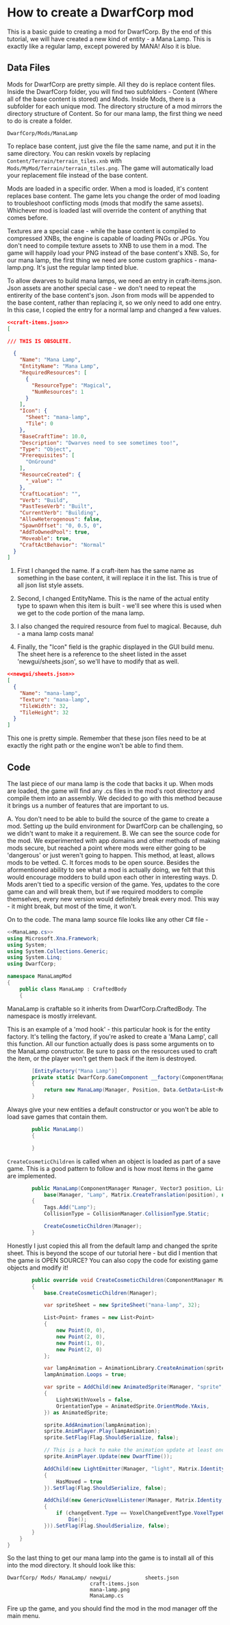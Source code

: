 ﻿
# How to create a DwarfCorp mod

This is a basic guide to creating a mod for DwarfCorp. By the end of this tutorial, we will have created a new kind of entity - a Mana Lamp. This is exactly like a regular lamp, except powered by MANA! Also it is blue.

## Data Files
Mods for DwarfCorp are pretty simple. All they do is replace content files. Inside the DwarfCorp folder, you will find two subfolders - Content (Where all of the base content is stored) and Mods. Inside Mods, there is a subfolder for each unique mod. The directory structure of a mod mirrors the directory structure of Content. So for our mana lamp, the first thing we need to do is create a folder.

`DwarfCorp/Mods/ManaLamp`

To replace base content, just give the file the same name, and put it in the same directory. You can reskin voxels by replacing `Content/Terrain/terrain_tiles.xnb` with `Mods/MyMod/Terrain/terrain_tiles.png`. The game will automatically load your replacement file instead of the base content.

Mods are loaded in a specific order. When a mod is loaded, it's content replaces base content. The game lets you change the order of mod loading to troubleshoot conflicting mods (mods that modify the same assets). Whichever mod is loaded last will override the content of anything that comes before.

Textures are a special case - while the base content is compiled to compressed XNBs, the engine is capable of loading PNGs or JPGs. You don't need to compile texture assets to XNB to use them in a mod. The game will happily load your PNG instead of the base content's XNB. So, for our mana lamp, the first thing we need are some custom graphics - mana-lamp.png. It's just the regular lamp tinted blue.

To allow dwarves to build mana lamps, we need an entry in craft-items.json. Json assets are another special case - we don't need to repeat the entirerity of the base content's json. Json from mods will be appended to the base content, rather than replacing it, so we only need to add one entry. In this case, I copied the entry for a normal lamp and changed a few values.

```json
<<craft-items.json>>
[

/// THIS IS OBSOLETE.

  {
    "Name": "Mana Lamp",
    "EntityName": "Mana Lamp",
    "RequiredResources": [
      {
        "ResourceType": "Magical",
        "NumResources": 1
      }
    ],
    "Icon": {
      "Sheet": "mana-lamp",
      "Tile": 0
    },
    "BaseCraftTime": 10.0,
    "Description": "Dwarves need to see sometimes too!",
    "Type": "Object",
    "Prerequisites": [
      "OnGround"
    ],
    "ResourceCreated": {
      "_value": ""
    },
    "CraftLocation": "",
    "Verb": "Build",
    "PastTeseVerb": "Built",
    "CurrentVerb": "Building",
    "AllowHeterogenous": false,
    "SpawnOffset": "0, 0.5, 0",
    "AddToOwnedPool": true,
    "Moveable": true,
    "CraftActBehavior": "Normal"
  }
]
```

1. First I changed the name. If a craft-item has the same name as something in the base content, it will replace it in the list. This is true of all json list style assets.

2. Second, I changed EntityName. This is the name of the actual entity type to spawn when this item is built - we'll see where this is used when we get to the code portion of the mana lamp.

3. I also changed the required resource from fuel to magical. Because, duh - a mana lamp costs mana!

4. Finally, the "Icon" field is the graphic displayed in the GUI build menu. The sheet here is a reference to the sheet listed in the asset 'newgui/sheets.json', so we'll have to modify that as well.

```json
<<newgui/sheets.json>>
[
  {
    "Name": "mana-lamp",
    "Texture": "mana-lamp",
    "TileWidth": 32,
    "TileHeight": 32
  }
]
```

This one is pretty simple. Remember that these json files need to be at exactly the right path or the engine won't be able to find them.

## Code

The last piece of our mana lamp is the code that backs it up. When mods are loaded, the game will find any .cs files in the mod's root directory and compile them into an assembly. We decided to go with this method because it brings us a number of features that are important to us.
	
A. You don't need to be able to build the source of the game to create a mod. Setting up the build environment for DwarfCorp can be challenging, so we didn't want to make it a requirement.
B. We can see the source code for the mod. We experimented with app domains and other methods of making mods secure, but reached a point where mods were either going to be 'dangerous' or just weren't going to happen. This method, at least, allows mods to be vetted.
C. It forces mods to be open source. Besides the aformentioned ability to see what a mod is actually doing, we felt that this would encourage modders to build upon each other in interesting ways.
D. Mods aren't tied to a specific version of the game. Yes, updates to the core game can and will break them, but if we required modders to compile themselves, every new version would definitely break every mod. This way - it might break, but most of the time, it won't.

On to the code. The mana lamp source file looks like any other C# file -

```cs
<<ManaLamp.cs>>
using Microsoft.Xna.Framework;
using System;
using System.Collections.Generic;
using System.Linq;
using DwarfCorp;

namespace ManaLampMod
{
    public class ManaLamp : CraftedBody
    {
```

ManaLamp is craftable so it inherits from DwarfCorp.CraftedBody. The namespace is mostly irrelevant.

This is an example of a 'mod hook' - this particular hook is for the entity factory. It's telling the factory, if you're asked to create a 'Mana Lamp', call this function. All our function actually does is pass some arguments on to the ManaLamp constructor. Be sure to pass on the resources used to craft the item, or the player won't get them back if the item is destroyed.

```cs
        [EntityFactory("Mana Lamp")]
        private static DwarfCorp.GameComponent __factory(ComponentManager Manager, Vector3 Position, Blackboard Data)
        {
            return new ManaLamp(Manager, Position, Data.GetData<List<ResourceAmount>>("Resources", null));
        }
```

Always give your new entities a default constructor or you won't be able to load save games that contain them.

```cs
        public ManaLamp()
        {

        }
```

`CreateCosmeticChildren` is called when an object is loaded as part of a save game. This is a good pattern to follow and is how most items in the game are implemented.

```cs
        public ManaLamp(ComponentManager Manager, Vector3 position, List<ResourceAmount> Resources) :
            base(Manager, "Lamp", Matrix.CreateTranslation(position), new Vector3(1.0f, 1.0f, 1.0f), Vector3.Zero, new CraftDetails(Manager, "Mana Lamp", Resources))
        {
            Tags.Add("Lamp");
            CollisionType = CollisionManager.CollisionType.Static;

            CreateCosmeticChildren(Manager);
        }
```

Honestly I just copied this all from the default lamp and changed the sprite sheet. This is beyond the scope of our tutorial here - but did I mention that the game is OPEN SOURCE? You can also copy the code for existing game objects and modify it!

```cs
        public override void CreateCosmeticChildren(ComponentManager Manager)
        {
            base.CreateCosmeticChildren(Manager);

            var spriteSheet = new SpriteSheet("mana-lamp", 32);

            List<Point> frames = new List<Point>
            {
                new Point(0, 0),
                new Point(2, 0),
                new Point(1, 0),
                new Point(2, 0)
            };

            var lampAnimation = AnimationLibrary.CreateAnimation(spriteSheet, frames, "ManaLampAnimation");
            lampAnimation.Loops = true;

            var sprite = AddChild(new AnimatedSprite(Manager, "sprite", Matrix.Identity, false)
            {
                LightsWithVoxels = false,
                OrientationType = AnimatedSprite.OrientMode.YAxis,
            }) as AnimatedSprite;

            sprite.AddAnimation(lampAnimation);
            sprite.AnimPlayer.Play(lampAnimation);
            sprite.SetFlag(Flag.ShouldSerialize, false);

            // This is a hack to make the animation update at least once even when the object is created inactive by the craftbuilder.
            sprite.AnimPlayer.Update(new DwarfTime());

            AddChild(new LightEmitter(Manager, "light", Matrix.Identity, new Vector3(0.1f, 0.1f, 0.1f), Vector3.Zero, 255, 8)
            {
                HasMoved = true
            }).SetFlag(Flag.ShouldSerialize, false);

            AddChild(new GenericVoxelListener(Manager, Matrix.Identity, new Vector3(0.5f, 0.5f, 0.5f), new Vector3(0.0f, -1.0f, 0.0f), (changeEvent) =>
            {
                if (changeEvent.Type == VoxelChangeEventType.VoxelTypeChanged && changeEvent.NewVoxelType == 0)
                    Die();
            })).SetFlag(Flag.ShouldSerialize, false);
        }
    }
}
```

So the last thing to get our mana lamp into the game is to install all of this into the mod directory. It should look like this:

```
DwarfCorp/ Mods/ ManaLamp/ newgui/           sheets.json
                           craft-items.json
						   mana-lamp.png
						   ManaLamp.cs
```

Fire up the game, and you should find the mod in the mod manager off the main menu.